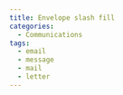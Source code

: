 ```yaml
---
title: Envelope slash fill
categories:
  - Communications
tags:
  - email
  - message
  - mail
  - letter
---
```

